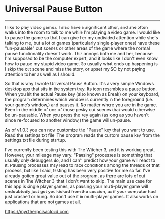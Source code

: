 # Universal Pause Button
------------------------

I like to play video games.  I also have a significant other, and she often walks into the room to talk to me while I'm playing a video game.  I would like to pause the game so that I can give her my undivided attention while she's talking to me, but a lot of games (particularly single-player ones) have these "un-pausable" cut scenes or other areas of the game where the normal pause functionality doesn't work.  This annoys both me and her, because I'm supposed to be the computer expert, and it looks like I don't even know how to pause my stupid video game.  So usually what ends up happening is I skip the cut scene and miss the story, or upset my SO by not paying attention to her as well as I should.

So that is why I wrote Universal Pause Button. It's a very simple Windows desktop app that sits in the system tray. Its icon resembles a pause button.  When you hit the actual Pause key (also known as Break) on your keyboard, the program determines which window is currently in the foreground (i.e. your game's window,) and pauses it.  No matter where you are in the game. Even in the middle of one of those pesky cut scenes that would otherwise be un-pausable.  When you press the key again (as long as you haven't since re-focused to another window,) the game will un-pause.

As of v1.0.3 you can now customize the "Pause" key that you want to use. Read the settings.txt file. The program reads the custom pause key from the settings.txt file during startup.

I've currently been testing this with The Witcher 3, and it is working great.  However, your mileage may vary. "Pausing" processes is something that usually only debuggers do, and I can't predict how your game will react to it.  Pausing processes may lead to race conditions among the threads of that process, but like I said, testing has been very positive for me so far.  I've already gotten great value out of the program, as there are lots of cut scenes in The Witcher 3, that I don't want to skip. The main use case for this app is single player games, as pausing your multi-player game will undoubtedly just get you kicked from the session, as if your computer had just crashed or hung. So don't use it in multi-player games.  It also works on applications that are not games at all.

https://myotherpcisacloud.com
